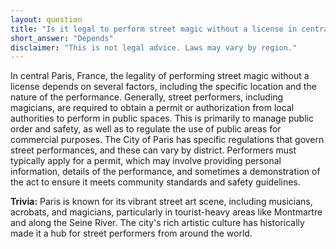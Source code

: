 ```yaml
---
layout: question
title: "Is it legal to perform street magic without a license in central Paris, France?"
short_answer: "Depends"
disclaimer: "This is not legal advice. Laws may vary by region."
---
```


In central Paris, France, the legality of performing street magic without a license depends on several factors, including the specific location and the nature of the performance. Generally, street performers, including magicians, are required to obtain a permit or authorization from local authorities to perform in public spaces. This is primarily to manage public order and safety, as well as to regulate the use of public areas for commercial purposes. The City of Paris has specific regulations that govern street performances, and these can vary by district. Performers must typically apply for a permit, which may involve providing personal information, details of the performance, and sometimes a demonstration of the act to ensure it meets community standards and safety guidelines.

**Trivia:** Paris is known for its vibrant street art scene, including musicians, acrobats, and magicians, particularly in tourist-heavy areas like Montmartre and along the Seine River. The city's rich artistic culture has historically made it a hub for street performers from around the world.
